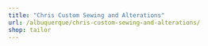 ```yaml
---
title: "Chris Custom Sewing and Alterations"
url: /albuquerque/chris-custom-sewing-and-alterations/
shop: tailor
---
```

